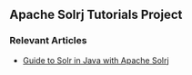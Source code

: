 ## Apache Solrj Tutorials Project

### Relevant Articles
- [Guide to Solr in Java with Apache Solrj](http://www.nklkarthi.com/apache-solrj)
